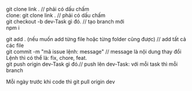 git clone link . // phải có dấu chấm  
clone:
git clone link . // phải có dấu chấm  
git checkout -b dev-Task gì đó. // tạo branch mới  
npm i

git add . (nếu muốn add từng file hoặc từng folder cũng được) // add tất cả các file  
git commit -m "mã issue lệnh: message" // message là nội dung thay đổi  
Lệnh thì có thể là: fix, chore, feat.  
git push origin dev-Task gì đó.// push lên
dev-Task: với mỗi task thì mỗi branch

Mỗi ngày trước khi code thì git pull origin dev
